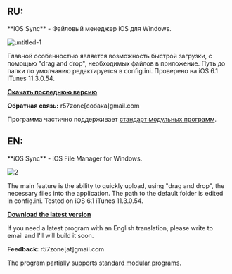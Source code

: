 <h2>RU:</h2>
**iOS Sync** - Файловый менеджер iOS для Windows. 

![untitled-1](https://cloud.githubusercontent.com/assets/9499881/5958933/2fd7c990-a7e3-11e4-8ef7-c9a88fb79b4d.png)

Главной особенностью является возможность быстрой загрузки, с помощью "drag and drop", необходимых файлов в приложение.
Путь до папки по умолчанию редактируется в config.ini. Проверено на iOS 6.1 iTunes 11.3.0.54.

**[Скачать последнюю версию](https://github.com/r57zone/iOS-Sync/releases)**

**Обратная связь:** r57zone[собака]gmail.com

Программа частично поддерживает [стандарт модульных программ](https://github.com/r57zone/Standard-modular-program).

<h2>EN:</h2>
**iOS Sync** - iOS File Manager for Windows.

![2](https://cloud.githubusercontent.com/assets/9499881/5959586/e85696a4-a7e8-11e4-9005-e8fab3b3f23c.png)

The main feature is the ability to quickly upload, using "drag and drop", the necessary files into the application.
The path to the default folder is edited in config.ini. Tested on iOS 6.1 iTunes 11.3.0.54.

**[Download the latest version](https://github.com/r57zone/iOS-Sync/releases)**

If you need a latest program with an English translation, please write to email and I'll will build it soon.

**Feedback:** r57zone[at]gmail.com

The program partially supports [standard modular programs](https://github.com/r57zone/Standard-modular-program).